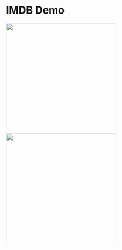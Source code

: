 # IMDB Demo

<p float="left">
  <img src="../main/promo/home_screen.jpeg" width="300" />
  <img src="../main/promo/movie_details.jpeg" width="300" /> 
</p>
